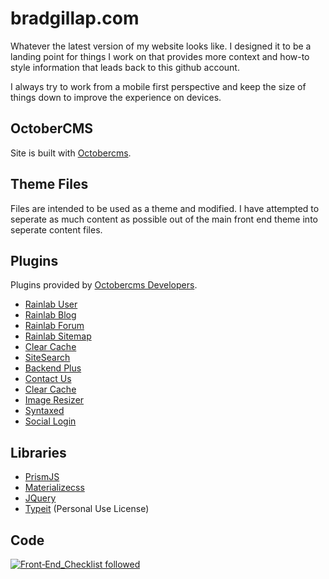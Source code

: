 # bradgillap.com
Whatever the latest version of my website looks like. I designed it to be a landing point for things I work on that provides more context and how-to style information that leads back to this github account.

I always try to work from a mobile first perspective and keep the size of things down to improve the experience on devices. 

## OctoberCMS
Site is built with [Octobercms](https://octobercms.com).

## Theme Files
Files are intended to be used as a theme and modified. I have attempted to seperate as much content as possible out of the main front end theme into seperate content files. 

## Plugins
Plugins provided by [Octobercms Developers](https://octobercms.com/plugins).

- [Rainlab User](https://github.com/rainlab/user-plugin)
- [Rainlab Blog](https://github.com/rainlab/blog-plugin)
- [Rainlab Forum](https://github.com/rainlab/forum-plugin)
- [Rainlab Sitemap](https://github.com/rainlab/sitemap-plugin)
- [Clear Cache](https://github.com/romanov-acc/octobercms_clearcachewidget)
- [SiteSearch](https://github.com/OFFLINE-GmbH/oc-site-search-plugin)
- [Backend Plus](https://github.com/gergo85/oc-backend-plus)
- [Contact Us](https://octobercms.com/plugin/devinx-contactus)
- [Clear Cache](https://github.com/romanov-acc/octobercms_clearcachewidget)
- [Image Resizer](https://github.com/toughdeveloper/oc-imageresizer-plugin)
- [Syntaxed](https://github.com/karingisi/syntaxed)
- [Social Login](https://octobercms.com/plugin/flynsarmy-sociallogin)

## Libraries

- [PrismJS](https://github.com/PrismJS/prism)
- [Materializecss](https://github.com/Dogfalo/materialize)
- [JQuery](https://github.com/jquery/jquery)
- [Typeit](https://github.com/alexmacarthur/typeit) (Personal Use License)

## Code
[![Front‑End_Checklist followed](https://img.shields.io/badge/Front‑End_Checklist-followed-brightgreen.svg)](https://github.com/thedaviddias/Front-End-Checklist/)
